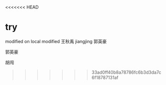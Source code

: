 <<<<<<< HEAD
# try
modified on local 
modified
王秋禹
jiangjing
郭英豪

郭英豪  

胡闯


>>>>>>> 33ad0ff40b8a78786fc6b3d3da7c6f18787131af
